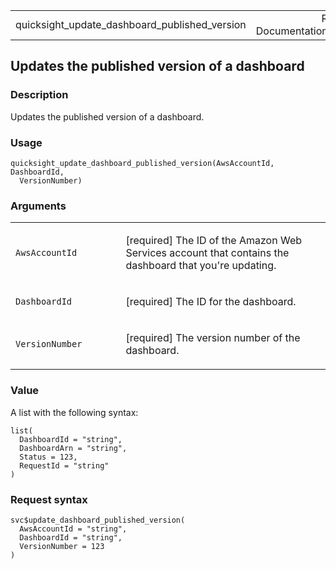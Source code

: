 <table style="width: 100%;">
<tbody>
<tr class="odd">
<td>quicksight_update_dashboard_published_version</td>
<td style="text-align: right;">R Documentation</td>
</tr>
</tbody>
</table>

## Updates the published version of a dashboard

### Description

Updates the published version of a dashboard.

### Usage

    quicksight_update_dashboard_published_version(AwsAccountId, DashboardId,
      VersionNumber)

### Arguments

<table>
<colgroup>
<col style="width: 35%" />
<col style="width: 65%" />
</colgroup>
<tbody>
<tr class="odd">
<td><code
id="quicksight_update_dashboard_published_version_:_AwsAccountId">AwsAccountId</code></td>
<td><p>[required] The ID of the Amazon Web Services account that
contains the dashboard that you're updating.</p></td>
</tr>
<tr class="even">
<td><code
id="quicksight_update_dashboard_published_version_:_DashboardId">DashboardId</code></td>
<td><p>[required] The ID for the dashboard.</p></td>
</tr>
<tr class="odd">
<td><code
id="quicksight_update_dashboard_published_version_:_VersionNumber">VersionNumber</code></td>
<td><p>[required] The version number of the dashboard.</p></td>
</tr>
</tbody>
</table>

### Value

A list with the following syntax:

    list(
      DashboardId = "string",
      DashboardArn = "string",
      Status = 123,
      RequestId = "string"
    )

### Request syntax

    svc$update_dashboard_published_version(
      AwsAccountId = "string",
      DashboardId = "string",
      VersionNumber = 123
    )

